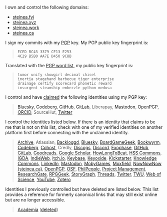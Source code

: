 <!-- Modelled on Molly White's verify page https://www.mollywhite.net/verify/ -->

I own and control the following domains:

<p>
  <ul>
    <li><a href="/" class="u-url" rel="me">steinea.fyi</a></li>
    <li><a href="" class="u-url" rel="me">steinea.xyz</a></li>
    <li><a href="https://steinea.work" class="u-url" rel="me">steinea.work</a></li>
    <li><a href="https://steinea.ca" class="u-url" rel="me">steinea.ca</a></li>
  </ul>
</p>

I sign my commits with my [PGP](/pgp/) key. My PGP public key fingerprint is:

<blockquote>
  <code>ECED BC43 3379 CF13 E253</code>
  <br><code>4C29 B5B0 AA7E D450 9C8B</code>
</blockquote>

Translated with the [PGP word list](https://en.wikipedia.org/wiki/PGP_word_list), my public key fingerprint is:

<blockquote>
  <code>tumor unify showgirl decimal chisel</code>
  <br><code>inertia stagehand barbecue tiger enterprise</code>
  <br><code>drainage certify scorecard phonetic reward</code>
  <br><code>insurgent steamship embezzle python medusa</code>
</blockquote>

I control and have [claimed](https://keyoxide.org/B5B0AA7ED4509C8B "Keyoxide") the following identities using my PGP key:

<blockquote>
  <a href="https://bsky.app/profile/steinea.bsky.social/post/3ledxqrloyk24" class="u-url" rel="me">Bluesky</a>,
  <a href="https://codeberg.org/steinea" class="u-url" rel="me">Codeberg</a>,
  <a href="https://gist.github.com/steinea/9e8fc52ce00b8923ca5df19285e5c449" class="u-url" rel="me">GitHub</a>,
  <a href="https://gitlab.com/steinea/gitlab_proof" class="u-url" rel="me">GitLab</a>,
  Liberapay,
  <a href="https://assemblag.es/@steinea" class="u-url" rel="me">Mastodon</a>,
  <a href="https://keys.openpgp.org/search?q=ECEDBC433379CF13E2534C29B5B0AA7ED4509C8B" class="u-url" rel="me">OpenPGP</a>,
  <a href="https://orcid.org/0000-0003-4131-2695" class="u-url" rel="me">ORCID</a>,
  SourceHut,
  <a href="https://twitter.com/steinea/status/1421178674779353091" class="u-url" rel="me">Twitter</a>
</blockquote>

<p>I control the identities listed below. If there is an identity that claims to be me that is not on this list, check with one of my verified identities on another platform first before connecting with the unclaimed identity.</p>

<!-- GitHub, GitLab, Codeberg, PGP, and Email are currently supported IndieAuth providers -->
<!-- https://indieauth.com/setup -->
<!-- https://indielogin.com/setup -->

<blockquote>
  <a href="https://archive.org/details/@steinea" class="u-url" rel="me">Archive</a>,
  Atlassian,
  <a href="https://www.backloggd.com/u/steinea/" class="u-url" rel="me">Backloggd</a>,
  <a href="https://bsky.app/profile/steinea.bsky.social" class="u-url" rel="me">Bluesky</a>,
  <a href="https://boardgamegeek.com/user/steinea/" class="u-url" rel="me">BoardGameGeek</a>,
  <a href="https://bookwyrm.social/user/steinea/books" class="u-url" rel="me">Bookwyrm</a>,
  <a href="https://codeberg.org/steinea" class="u-url" rel="me">Codeberg</a>,
  <a href="https://cohost.org/steinea" class="u-url" rel="me">Cohost</a>,
  Credly,
  <a href="https://www.discogs.com/user/steinea/collection" class="u-url" rel="me">Discogs</a>,
  <a href="https://discordapp.com/users/steinea" class="u-url" rel="me">Discord</a>,
  <a href="https://www.exophase.com/user/steinea/" class="u-url" rel="me">Exophase</a>,
  <a href="https://github.com/steinea" class="u-url" rel="me">GitHub</a>,
  <a href="https://gitlab.com/steinea" class="u-url" rel="me">GitLab</a>,
  <a href="https://www.goodreads.com/review/list/63502745?shelf=read" class="u-url" rel="me">Goodreads</a>,
  <a href="https://scholar.google.com/citations?view_op=list_works&hl=en&hl=en&user=7qubWGsAAAAJ&sortby=pubdate" class="u-url" rel="me">Google Scholar</a>,
  <a href="https://howlongtobeat.com/user/steinea" class="u-url" rel="me">HowLongToBeat</a>,
  <a href="https://hsscommons.ca/members/1174/" class="u-url" rel="me">HSS Commons</a>,
  <a href="https://igda.peoplegrove.com/hub/igda/profile/ericstein" class="u-url" rel="me">IGDA</a>,
  <a href="https://indieweb.org/User:Www.steinea.ca" class="u-url" rel="me">IndieWeb</a>,
  <a href="https://steinea.itch.io" class="u-url" rel="me">itch.io</a>,
  <a href="https://keybase.io/steinea/" class="u-url" rel="me">Keybase</a>,
  <a href="https://keyoxide.org/B5B0AA7ED4509C8B" class="u-url" rel="me">Keyoxide</a>,
  <a href="https://www.kickstarter.com/profile/vagrantludology/created" class="u-url" rel="me">Kickstarter</a>,
  <a href="https://hcommons.org/members/steinea/" class="u-url" rel="me">Knowledge Commons</a>,
  <a href="https://www.linkedin.com/in/steinea/" class="u-url" rel="me">LinkedIn</a>,
  <a href="https://assemblag.es/@steinea" class="u-url" rel="me">Mastodon</a>,
  <a href="https://www.mobygames.com/user/948781/steinea/" class="u-url" rel="me">MobyGames</a>,
  <a href="https://www.moxfield.com/users/steinea" class="u-url" rel="me">Moxfield</a>,
  <a href="https://nownownow.com/p/JwZZ" class="u-url" rel="me">NowNowNow (steinea.ca)</a>,
  <a href="https://keys.openpgp.org/search?q=ECEDBC433379CF13E2534C29B5B0AA7ED4509C8B" class="u-url" rel="me">OpenPGP</a>,
  <a href="https://osf.io/jy462/" class="u-url" rel="me">OSF</a>,
  <a href="https://philpeople.org/profiles/eric-stein" class="u-url" rel="me">PhilPeople</a>,
  <a href="https://www.projectmanagement.com/profile/steinea" class="u-url" rel="me">Project Management</a>,
  <a href="https://www.researchgate.net/profile/Eric-Stein-4" class="u-url" rel="me">ResearchGate</a>,
  <a href="https://rpggeek.com/user/steinea" class="u-url" rel="me">RPGGeek</a>,
  <a href="https://app.thestorygraph.com/profile/steinea" class="u-url" rel="me">StoryGraph</a>,
  <a href="https://www.threads.net/@steinea" class="u-url" rel="me">Threads</a>,
  <a href="https://twitter.com/steinea" class="u-url" rel="me">Twitter</a>,
  <a href="https://www.twu.ca/profile/eric-stein" class="u-url" rel="me">TWU</a>,
  <a href="https://www.webofscience.com/wos/author/record/NPI-9402-2025" class="u-url" rel="me">Web of Science</a>,
  <a href="https://www.youtube.com/@steinea" class="u-url" rel="me">YouTube</a>,
  <a href="https://www.zotero.org/steinea" class="u-url" rel="me">Zotero</a>
</blockquote>

<p>Identities I previously controlled but have deleted are listed below. This list provides a reference for formerly canonical links that may still exist online but are no longer accessible.</p>

<blockquote>
  <a href="https://twu.academia.edu/steinea" class="u-url" rel="me">Academia</a> (<a href="https://bsky.app/profile/steinea.bsky.social/post/3lz77nnugtc2u">deleted</a>)
</blockquote>  

<!-- Endpoint link required to for authenticating with IndieAuth from other sites -->
<link rel="authorization_endpoint" href="https://indieauth.com/auth">

